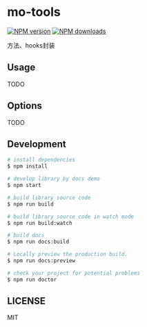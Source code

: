 # mo-tools

[![NPM version](https://img.shields.io/npm/v/mo-tools.svg?style=flat)](https://npmjs.org/package/mo-tools)
[![NPM downloads](http://img.shields.io/npm/dm/mo-tools.svg?style=flat)](https://npmjs.org/package/mo-tools)

方法、hooks封装

## Usage

TODO

## Options

TODO

## Development

```bash
# install dependencies
$ npm install

# develop library by docs demo
$ npm start

# build library source code
$ npm run build

# build library source code in watch mode
$ npm run build:watch

# build docs
$ npm run docs:build

# Locally preview the production build.
$ npm run docs:preview

# check your project for potential problems
$ npm run doctor
```

## LICENSE

MIT

